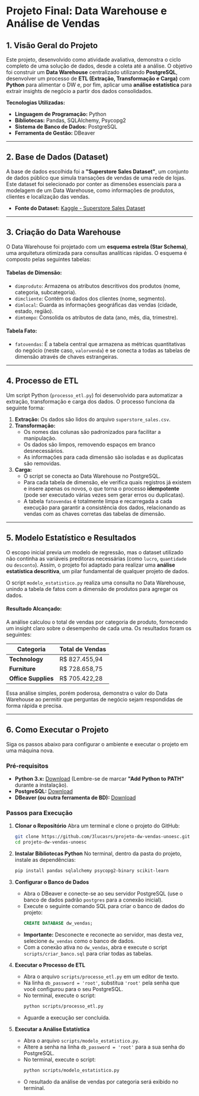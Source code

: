 # Projeto Final: Data Warehouse e Análise de Vendas

## 1. Visão Geral do Projeto

Este projeto, desenvolvido como atividade avaliativa, demonstra o ciclo completo de uma solução de dados, desde a coleta até a análise. O objetivo foi construir um **Data Warehouse** centralizado utilizando **PostgreSQL**, desenvolver um processo de **ETL (Extração, Transformação e Carga)** com **Python** para alimentar o DW e, por fim, aplicar uma **análise estatística** para extrair insights de negócio a partir dos dados consolidados.

**Tecnologias Utilizadas:**

- **Linguagem de Programação:** Python
- **Bibliotecas:** Pandas, SQLAlchemy, Psycopg2
- **Sistema de Banco de Dados:** PostgreSQL
- **Ferramenta de Gestão:** DBeaver

---

## 2. Base de Dados (Dataset)

A base de dados escolhida foi a **"Superstore Sales Dataset"**, um conjunto de dados público que simula transações de vendas de uma rede de lojas. Este dataset foi selecionado por conter as dimensões essenciais para a modelagem de um Data Warehouse, como informações de produtos, clientes e localização das vendas.

- **Fonte do Dataset:** [Kaggle - Superstore Sales Dataset](https://www.kaggle.com/datasets/rohitsahoo/sales-forecasting)

---

## 3. Criação do Data Warehouse

O Data Warehouse foi projetado com um **esquema estrela (Star Schema)**, uma arquitetura otimizada para consultas analíticas rápidas. O esquema é composto pelas seguintes tabelas:

#### Tabelas de Dimensão:

- `dimproduto`: Armazena os atributos descritivos dos produtos (nome, categoria, subcategoria).
- `dimcliente`: Contém os dados dos clientes (nome, segmento).
- `dimlocal`: Guarda as informações geográficas das vendas (cidade, estado, região).
- `dimtempo`: Consolida os atributos de data (ano, mês, dia, trimestre).

#### Tabela Fato:

- `fatovendas`: É a tabela central que armazena as métricas quantitativas do negócio (neste caso, `valorvenda`) e se conecta a todas as tabelas de dimensão através de chaves estrangeiras.

---

## 4. Processo de ETL

Um script Python (`processo_etl.py`) foi desenvolvido para automatizar a extração, transformação e carga dos dados. O processo funciona da seguinte forma:

1.  **Extração:** Os dados são lidos do arquivo `superstore_sales.csv`.
2.  **Transformação:**
    - Os nomes das colunas são padronizados para facilitar a manipulação.
    - Os dados são limpos, removendo espaços em branco desnecessários.
    - As informações para cada dimensão são isoladas e as duplicatas são removidas.
3.  **Carga:**
    - O script se conecta ao Data Warehouse no PostgreSQL.
    - Para cada tabela de dimensão, ele verifica quais registros já existem e insere apenas os novos, o que torna o processo **idempotente** (pode ser executado várias vezes sem gerar erros ou duplicatas).
    - A tabela `fatovendas` é totalmente limpa e recarregada a cada execução para garantir a consistência dos dados, relacionando as vendas com as chaves corretas das tabelas de dimensão.

---

## 5. Modelo Estatístico e Resultados

O escopo inicial previa um modelo de regressão, mas o dataset utilizado não continha as variáveis preditoras necessárias (como `lucro`, `quantidade` ou `desconto`). Assim, o projeto foi adaptado para realizar uma **análise estatística descritiva**, um pilar fundamental de qualquer projeto de dados.

O script `modelo_estatistico.py` realiza uma consulta no Data Warehouse, unindo a tabela de fatos com a dimensão de produtos para agregar os dados.

#### Resultado Alcançado:

A análise calculou o total de vendas por categoria de produto, fornecendo um insight claro sobre o desempenho de cada uma. Os resultados foram os seguintes:

| Categoria           | Total de Vendas |
| ------------------- | --------------- |
| **Technology**      | R$ 827.455,94   |
| **Furniture**       | R$ 728.658,75   |
| **Office Supplies** | R$ 705.422,28   |

Essa análise simples, porém poderosa, demonstra o valor do Data Warehouse ao permitir que perguntas de negócio sejam respondidas de forma rápida e precisa.

---

## 6. Como Executar o Projeto

Siga os passos abaixo para configurar o ambiente e executar o projeto em uma máquina nova.

### Pré-requisitos

- **Python 3.x:** [Download](https://www.python.org/downloads/) (Lembre-se de marcar **"Add Python to PATH"** durante a instalação).
- **PostgreSQL:** [Download](https://www.postgresql.org/download/)
- **DBeaver (ou outra ferramenta de BD):** [Download](https://dbeaver.io/download/)

### Passos para Execução

1.  **Clonar o Repositório**
    Abra um terminal e clone o projeto do GitHub:

    ```bash
    git clone https://github.com/3lucasrs/projeto-dw-vendas-unoesc.git
    cd projeto-dw-vendas-unoesc
    ```

2.  **Instalar Bibliotecas Python**
    No terminal, dentro da pasta do projeto, instale as dependências:

    ```bash
    pip install pandas sqlalchemy psycopg2-binary scikit-learn
    ```

3.  **Configurar o Banco de Dados**

    - Abra o DBeaver e conecte-se ao seu servidor PostgreSQL (use o banco de dados padrão `postgres` para a conexão inicial).
    - Execute o seguinte comando SQL para criar o banco de dados do projeto:
      ```sql
      CREATE DATABASE dw_vendas;
      ```
    - **Importante:** Desconecte e reconecte ao servidor, mas desta vez, selecione `dw_vendas` como o banco de dados.
    - Com a conexão ativa no `dw_vendas`, abra e execute o script `scripts/criar_banco.sql` para criar todas as tabelas.

4.  **Executar o Processo de ETL**

    - Abra o arquivo `scripts/processo_etl.py` em um editor de texto.
    - Na linha `db_password = 'root'`, substitua `'root'` pela senha que você configurou para o seu PostgreSQL.
    - No terminal, execute o script:
      ```bash
      python scripts/processo_etl.py
      ```
    - Aguarde a execução ser concluída.

5.  **Executar a Análise Estatística**
    - Abra o arquivo `scripts/modelo_estatistico.py`.
    - Altere a senha na linha `db_password = 'root'` para a sua senha do PostgreSQL.
    - No terminal, execute o script:
      ```bash
      python scripts/modelo_estatistico.py
      ```
    - O resultado da análise de vendas por categoria será exibido no terminal.
